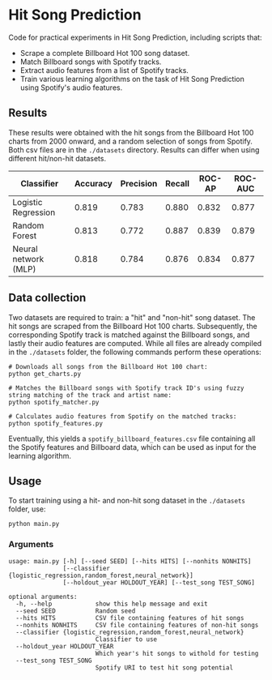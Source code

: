 # Hit Song Prediction
Code for practical experiments in Hit Song Prediction, including scripts that:
- Scrape a complete Billboard Hot 100 song dataset.
- Match Billboard songs with Spotify tracks.
- Extract audio features from a list of Spotify tracks.
- Train various learning algorithms on the task of Hit Song Prediction using Spotify's audio features.

## Results
These results were obtained with the hit songs from the Billboard Hot 100 charts from 2000 onward, and a random selection of songs from Spotify. Both csv files are in the `./datasets` directory. Results can differ when using different hit/non-hit datasets.

| Classifier | Accuracy | Precision | Recall | ROC-AP | ROC-AUC |
| --------- | --------- |  --------- |  --------- |  --------- |  --------- 
Logistic Regression | 0.819 | 0.783 | 0.880 | 0.832 | 0.877
Random Forest | 0.813 | 0.772 | 0.887 | 0.839 | 0.879
Neural network (MLP) | 0.818 | 0.784 | 0.876 | 0.834 | 0.877

## Data collection
Two datasets are required to train: a "hit" and "non-hit" song dataset. The hit songs are scraped from the Billboard Hot 100 charts. Subsequently, the corresponding Spotify track is matched against the Billboard songs, and lastly their audio features are computed. While all files are already compiled in the `./datasets` folder, the following commands perform these operations:

```
# Downloads all songs from the Billboard Hot 100 chart:
python get_charts.py

# Matches the Billboard songs with Spotify track ID's using fuzzy string matching of the track and artist name:
python spotify_matcher.py

# Calculates audio features from Spotify on the matched tracks:
python spotify_features.py
```

Eventually, this yields a `spotify_billboard_features.csv` file containing all the Spotify features and Billboard data, which can be used as input for the learning algorithm.

## Usage
To start training using a hit- and non-hit song dataset in the `./datasets` folder, use:
```
python main.py
```

### Arguments
```
usage: main.py [-h] [--seed SEED] [--hits HITS] [--nonhits NONHITS]
               [--classifier {logistic_regression,random_forest,neural_network}]
               [--holdout_year HOLDOUT_YEAR] [--test_song TEST_SONG]

optional arguments:
  -h, --help            show this help message and exit
  --seed SEED           Random seed
  --hits HITS           CSV file containing features of hit songs
  --nonhits NONHITS     CSV file containing features of non-hit songs
  --classifier {logistic_regression,random_forest,neural_network}
                        Classifier to use
  --holdout_year HOLDOUT_YEAR
                        Which year's hit songs to withold for testing
  --test_song TEST_SONG
                        Spotify URI to test hit song potential
```
